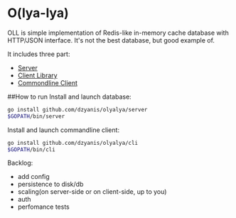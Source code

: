 # O(lya-lya)

OLL is simple implementation of Redis-like in-memory cache database with HTTP/JSON interface.
It's not the best database, but good example of.

It includes three part:
- [Server](server/API.md)
- [Client Library](pkg/client/)
- [Commondline Client](cli/COMMANDS.md)


##How to run
Install and launch database:
```bash
go install github.com/dzyanis/olyalya/server
$GOPATH/bin/server
```

Install and launch commandline client:
```bash
go install github.com/dzyanis/olyalya/cli
$GOPATH/bin/cli
```


Backlog:
- add config
- persistence to disk/db
- scaling(on server-side or on client-side, up to you)
- auth
- perfomance tests
